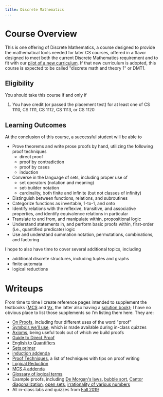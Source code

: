 ```yaml
---
title: Discrete Mathematics
...
```


# Course Overview 

This is one offering of Discrete Mathematics,
a course designed to provide the mathematical tools needed for later CS courses,
offered in a flavor designed to meet both the current Discrete Mathematics requirement and to fit with our [pilot of a new curriculum](http://pilot.cs.virginia.edu/).
If that new curriculum is adopted, this course is expected to be called "discrete math and theory 1" or DMT1.

## Eligibility

You should take this course if and only if

1. You have credit (or passed the placement test) for at least one of CS 1110, CS 1111, CS 1112, CS 1113, or CS 1120

## Learning Outcomes

At the conclusion of this course, a successful student will be able to

- Prove theorems and write prose proofs by hand, utilizing the following proof techniques
    - direct proof
    - proof by contradiction
    - proof by cases
    - induction
- Converse in the language of sets, including proper use of
    - set operators (notation and meaning)
    - set-builder notation
    - cardinality, both finite and infinite (but not classes of infinity)
- Distinguish between functions, relations, and subroutines
- Categorize functions as invertable, 1-to-1, and onto
- Identify relations with the reflexive, transitive, and associative properties, and identify equivalence relations in particular
- Translate to and from, and manipulate within, propositional logic
- Understand statements in, and perform basic proofs within, first-order (i.e., quantified predicate) logic
- Use and understand summation notation, permutations, combinations, and factoring

I hope to also have time to cover several additional topics, including

- additional discrete structures, including tuples and graphs
- finite automata
- logical reductions

# Writeups

From time to time I create reference pages intended to supplement the textbooks ([MCS](files/mcs.pdf) and [∀x](files/forallx.pdf), the latter also having a [solution book](http://forallx.openlogicproject.org/solutions/forallxsol.pdf));
I have no obvious place to list those supplements so I'm listing them here. They are:

- [On Proofs](proofs.html), including four different uses of the word "proof"
- [Symbols we'll use](symbols.html), which is made available during in-class quizzes
- [Axioms](axioms.html), being useful tools out of which we build proofs
- [Guide to Direct Proof](direct.html)
- [English to Quantifiers](eng2quant.html)
- [Sets primer](sets.html)
- [induction addenda](induction.html)
- [Proof Techniques](techniques-q8.html), a list of techniques with tips on proof writing
- [Logical Reduction](reducibility.html)
- [MCS 4 addenda](chap4.html)
- [Glossary of logical terms](glossary.html)
- Example proofs, including [De Morgan's laws](demorgan.html), [bubble sort](bubble.html), [Cantor diagonalization](cantor.html), [open sets](openset.html), [irrationality of various numbers](irrationality.html)
- All in-class labs and quizzes from [Fall 2019](files/f2019)

